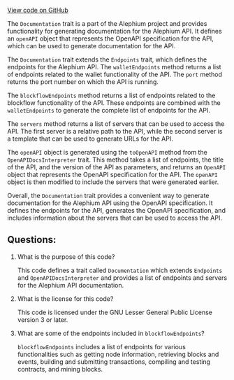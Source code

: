 [View code on GitHub](https://github.com/alephium/alephium/app/src/main/scala/org/alephium/app/Documentation.scala)

The `Documentation` trait is a part of the Alephium project and provides functionality for generating documentation for the Alephium API. It defines an `openAPI` object that represents the OpenAPI specification for the API, which can be used to generate documentation for the API.

The `Documentation` trait extends the `Endpoints` trait, which defines the endpoints for the Alephium API. The `walletEndpoints` method returns a list of endpoints related to the wallet functionality of the API. The `port` method returns the port number on which the API is running.

The `blockflowEndpoints` method returns a list of endpoints related to the blockflow functionality of the API. These endpoints are combined with the `walletEndpoints` to generate the complete list of endpoints for the API.

The `servers` method returns a list of servers that can be used to access the API. The first server is a relative path to the API, while the second server is a template that can be used to generate URLs for the API.

The `openAPI` object is generated using the `toOpenAPI` method from the `OpenAPIDocsInterpreter` trait. This method takes a list of endpoints, the title of the API, and the version of the API as parameters, and returns an `OpenAPI` object that represents the OpenAPI specification for the API. The `openAPI` object is then modified to include the servers that were generated earlier.

Overall, the `Documentation` trait provides a convenient way to generate documentation for the Alephium API using the OpenAPI specification. It defines the endpoints for the API, generates the OpenAPI specification, and includes information about the servers that can be used to access the API.
## Questions: 
 1. What is the purpose of this code?
    
    This code defines a trait called `Documentation` which extends `Endpoints` and `OpenAPIDocsInterpreter` and provides a list of endpoints and servers for the Alephium API documentation.

2. What is the license for this code?
    
    This code is licensed under the GNU Lesser General Public License version 3 or later.

3. What are some of the endpoints included in `blockflowEndpoints`?
    
    `blockflowEndpoints` includes a list of endpoints for various functionalities such as getting node information, retrieving blocks and events, building and submitting transactions, compiling and testing contracts, and mining blocks.